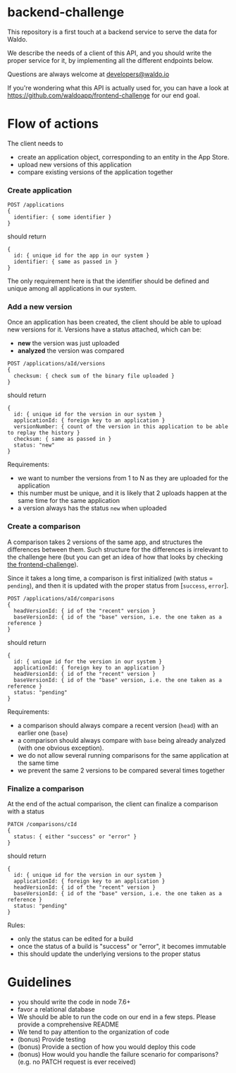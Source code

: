 
# backend-challenge

This repository is a first touch at a backend service to serve the data for Waldo.

We describe the needs of a client of this API, and you should write the proper service for it, by implementing all the different endpoints below.

Questions are always welcome at developers@waldo.io

If you're wondering what this API is actually used for, you can have a look at https://github.com/waldoapp/frontend-challenge
for our end goal.

# Flow of actions

The client needs to
- create an application object, corresponding to an entity in the App Store.
- upload new versions of this application
- compare existing versions of the application together

### Create application
```
POST /applications
{
  identifier: { some identifier }
}
```
should return
```
{
  id: { unique id for the app in our system }
  identifier: { same as passed in }
}
```
The only requirement here is that the identifier should be defined and unique among all applications in our
system.

### Add a new version

Once an application has been created, the client should be able to upload new versions for it.
Versions have a status attached, which can be:
- **new** the version was just uploaded
- **analyzed** the version was compared

```
POST /applications/aId/versions
{
  checksum: { check sum of the binary file uploaded }
}
```
should return
```
{
  id: { unique id for the version in our system }
  applicationId: { foreign key to an application }
  versionNumber: { count of the version in this application to be able to replay the history }
  checksum: { same as passed in }
  status: "new"
}
```

Requirements:
- we want to number the versions from 1 to N as they are uploaded for the application
- this number must be unique, and it is likely that 2 uploads happen at the same time for the same application
- a version always has the status `new` when uploaded

### Create a comparison

A comparison takes 2 versions of the same app, and structures the differences between them.
Such structure for the differences is irrelevant to the challenge here (but you can get an idea of how that
looks by checking [the frontend-challenge](https://github.com/waldoapp/frontend-challenge)).

Since it takes a long time, a comparison is first initialized (with status = `pending`), and then
it is updated with the proper status from [`success`, `error`].

```
POST /applications/aId/comparisons
{
  headVersionId: { id of the "recent" version }
  baseVersionId: { id of the "base" version, i.e. the one taken as a reference }
}
```
should return
```
{
  id: { unique id for the version in our system }
  applicationId: { foreign key to an application }
  headVersionId: { id of the "recent" version }
  baseVersionId: { id of the "base" version, i.e. the one taken as a reference }
  status: "pending"
}
```

Requirements:
- a comparison should always compare a recent version (`head`) with an earlier one (`base`)
- a comparison should always compare with `base` being already analyzed (with one obvious exception).
- we do not allow several running comparisons for the same application at the same time
- we prevent the same 2 versions to be compared several times together

### Finalize a comparison

At the end of the actual comparison, the client can finalize a comparison with a status
```
PATCH /comparisons/cId
{
  status: { either "success" or "error" }
}
```
should return
```
{
  id: { unique id for the version in our system }
  applicationId: { foreign key to an application }
  headVersionId: { id of the "recent" version }
  baseVersionId: { id of the "base" version, i.e. the one taken as a reference }
  status: "pending"
}
```

Rules:
- only the status can be edited for a build
- once the status of a build is "success" or "error", it becomes immutable
- this should update the underlying versions to the proper status

# Guidelines

- you should write the code in node 7.6+
- favor a relational database
- We should be able to run the code on our end in a few steps. Please provide a comprehensive README
- We tend to pay attention to the organization of code
- (bonus) Provide testing
- (bonus) Provide a section of how you would deploy this code
- (bonus) How would you handle the failure scenario for comparisons? (e.g. no PATCH request is ever received)

